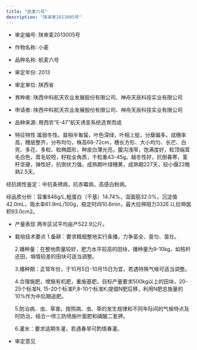 ```yaml
---
title: "航麦六号"
description: "陕审麦2013005号"
---
```

* 审定编号:  陕审麦2013005号

*  作物名称:  小麦

*  品种名称:  航麦六号

*  审定年份:  2013

*  审定单位:  陕西省

* 育种者:  陕西中科航天农业发展股份有限公司、神舟天辰科技实业有限公司

*  申请者:  陕西中科航天农业发展股份有限公司、神舟天辰科技实业有限公司

*  品种来源:  用西农“E-47”航天诱变系统选育而成

*  特征特性
属弱冬性。苗相半匍匐，叶色深绿，叶相上挺，分蘖偏多。成穗率高，穗层整齐，分布均匀，株高68-72cm，穗长方形、大小均匀、长芒、白壳、多花、多粒、粒椭圆形，种皮白薄光亮，腹沟浅窄，饱满度好，粒顶端茸毛白色，茸毛较短，籽粒全角质，千粒重43-45g。越冬性好，抗倒春寒，茎秆坚硬，弹性好，抗倒伏力强，成熟期叶绿穗黄，成熟期227天，较小偃22晚熟2.5天。
经抗病性鉴定：中抗条锈病，抗赤霉病，高感白粉病。
经品质分析：容重846g/L,粗蛋白（干基）14.74%，湿面筋32.0%，沉淀值42.0mL，吸水率61.9mL/100g，稳定时间10.6min，最大拉伸阻力332E.U,拉伸面积93.0cm2。


*  产量表现
两年区试平均亩产522.9公斤。

*  栽培技术要点
1.备耕：要求精细整地实行条播，力争苗全、苗匀、苗壮。
     2.播种量：在整地质量较好，肥力水平较高的田块，播种量为9-10kg，如秸秆还田，墒情较差的田块可适当调整。
     3.播种期：正常年份，于10月5日-10月15日为宜，若遇特殊气候可适当调整。
     4.合理施肥，增施有机肥，重施基肥，目标产量要求500kg以上的田块，20-25个标准N, 15-20个标准P,8-10个标准K;提倡N肥后移，利用N肥总施量的10%作为中后期追肥。
     5.防治病、虫、草害。按照病、虫、草的发生规律和不同年际间的气候特点及时防治，结合一喷三防喷施叶面肥和磷酸二氢钾。
     6.灌水：要求适期冬灌，若遇春旱可酌情春灌。


*  审定意见

